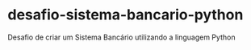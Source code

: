 # desafio-sistema-bancario-python
Desafio de criar um Sistema Bancário utilizando a linguagem Python
